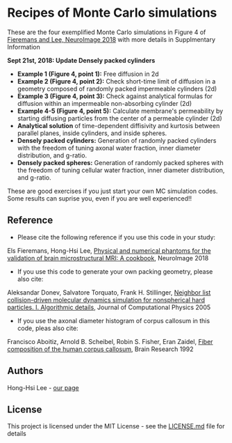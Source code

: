 # Recipes of Monte Carlo simulations

These are the four exemplified Monte Carlo simulations in Figure 4 of [Fieremans and Lee, NeuroImage 2018](https://doi.org/10.1016/j.neuroimage.2018.06.046) with more details in Supplmentary Information

**Sept 21st, 2018: Update Densely packed cylinders**

* **Example 1 (Figure 4, point 1):** Free diffusion in 2d
* **Example 2 (Figure 4, point 2):** Check short-time limit of diffusion in a geometry composed of randomly packed impermeable cylinders (2d)
* **Example 3 (Figure 4, point 3):** Check against analytical formulas for diffusion within an impermeable non-absorbing cylinder (2d)
* **Example 4-5 (Figure 4, point 5):** Calculate membrane's permeability by starting diffusing particles from the center of a permeable cylinder (2d)
* **Analytical solution** of time-dependent diffisivity and kurtosis between parallel planes, inside cylinders, and inside spheres.
* **Densely packed cylinders:** Generation of randomly packed cylinders with the freedom of tuning axonal water fraction, inner diameter distribution, and g-ratio.
* **Densely packed spheres:** Generation of randomly packed spheres with the freedom of tuning cellular water fraction, inner diameter distribution, and g-ratio.

These are good exercises if you just start your own MC simulation codes.
Some results can suprise you, even if you are well experienced!!

## Reference
* Please cite the following reference if you use this code in your study:

Els Fieremans, Hong-Hsi Lee, [Physical and numerical phantoms for the validation of brain microstructural MRI: A cookbook](https://doi.org/10.1016/j.neuroimage.2018.06.046), NeuroImage 2018

* If you use this code to generate your own packing geometry, please also cite:

Aleksandar Donev, Salvatore Torquato, Frank H. Stillinger, [Neighbor list collision-driven molecular dynamics simulation for nonspherical hard particles. I. Algorithmic details](https://doi.org/10.1016/j.jcp.2004.08.014), Journal of Computational Physics 2005

* If you use the axonal diameter histogram of corpus callosum in this code, pleas also cite:

Francisco Aboitiz, Arnold B. Scheibel, Robin S. Fisher, Eran Zaidel, [Fiber composition of the human corpus callosum](https://doi.org/10.1016/0006-8993(92)90178-C), Brain Research 1992

## Authors
Hong-Hsi Lee - [our page](http://www.diffusion-mri.com/people/hong-hsi-lee)

## License
This project is licensed under the MIT License - see the [LICENSE.md](https://github.com/leehhtw/monte-carlo-simulation-recipes/blob/example1/LICENSE) file for details
